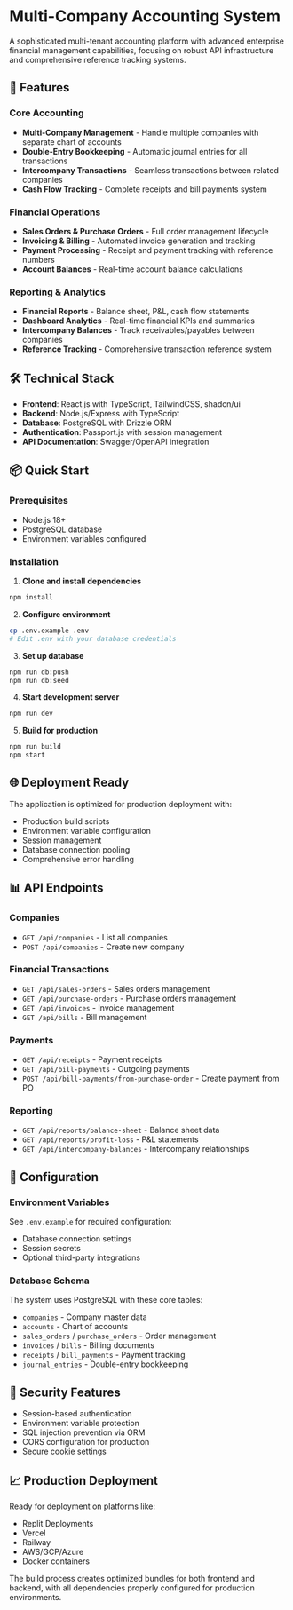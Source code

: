 # Multi-Company Accounting System

A sophisticated multi-tenant accounting platform with advanced enterprise financial management capabilities, focusing on robust API infrastructure and comprehensive reference tracking systems.

## 🚀 Features

### Core Accounting
- **Multi-Company Management** - Handle multiple companies with separate chart of accounts
- **Double-Entry Bookkeeping** - Automatic journal entries for all transactions
- **Intercompany Transactions** - Seamless transactions between related companies
- **Cash Flow Tracking** - Complete receipts and bill payments system

### Financial Operations
- **Sales Orders & Purchase Orders** - Full order management lifecycle
- **Invoicing & Billing** - Automated invoice generation and tracking
- **Payment Processing** - Receipt and payment tracking with reference numbers
- **Account Balances** - Real-time account balance calculations

### Reporting & Analytics
- **Financial Reports** - Balance sheet, P&L, cash flow statements
- **Dashboard Analytics** - Real-time financial KPIs and summaries
- **Intercompany Balances** - Track receivables/payables between companies
- **Reference Tracking** - Comprehensive transaction reference system

## 🛠 Technical Stack

- **Frontend**: React.js with TypeScript, TailwindCSS, shadcn/ui
- **Backend**: Node.js/Express with TypeScript
- **Database**: PostgreSQL with Drizzle ORM
- **Authentication**: Passport.js with session management
- **API Documentation**: Swagger/OpenAPI integration

## 📦 Quick Start

### Prerequisites
- Node.js 18+ 
- PostgreSQL database
- Environment variables configured

### Installation

1. **Clone and install dependencies**
```bash
npm install
```

2. **Configure environment**
```bash
cp .env.example .env
# Edit .env with your database credentials
```

3. **Set up database**
```bash
npm run db:push
npm run db:seed
```

4. **Start development server**
```bash
npm run dev
```

5. **Build for production**
```bash
npm run build
npm start
```

## 🌐 Deployment Ready

The application is optimized for production deployment with:
- Production build scripts
- Environment variable configuration
- Session management
- Database connection pooling
- Comprehensive error handling

## 📊 API Endpoints

### Companies
- `GET /api/companies` - List all companies
- `POST /api/companies` - Create new company

### Financial Transactions
- `GET /api/sales-orders` - Sales orders management
- `GET /api/purchase-orders` - Purchase orders management
- `GET /api/invoices` - Invoice management
- `GET /api/bills` - Bill management

### Payments
- `GET /api/receipts` - Payment receipts
- `GET /api/bill-payments` - Outgoing payments
- `POST /api/bill-payments/from-purchase-order` - Create payment from PO

### Reporting
- `GET /api/reports/balance-sheet` - Balance sheet data
- `GET /api/reports/profit-loss` - P&L statements
- `GET /api/intercompany-balances` - Intercompany relationships

## 🔧 Configuration

### Environment Variables
See `.env.example` for required configuration:
- Database connection settings
- Session secrets
- Optional third-party integrations

### Database Schema
The system uses PostgreSQL with these core tables:
- `companies` - Company master data
- `accounts` - Chart of accounts
- `sales_orders` / `purchase_orders` - Order management
- `invoices` / `bills` - Billing documents
- `receipts` / `bill_payments` - Payment tracking
- `journal_entries` - Double-entry bookkeeping

## 🔐 Security Features

- Session-based authentication
- Environment variable protection
- SQL injection prevention via ORM
- CORS configuration for production
- Secure cookie settings

## 📈 Production Deployment

Ready for deployment on platforms like:
- Replit Deployments
- Vercel
- Railway
- AWS/GCP/Azure
- Docker containers

The build process creates optimized bundles for both frontend and backend, with all dependencies properly configured for production environments.